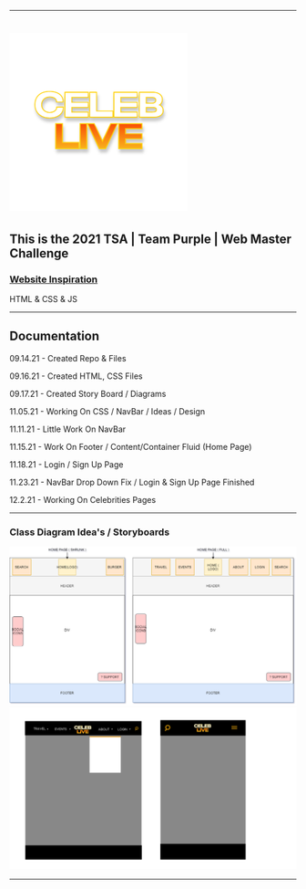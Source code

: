 ___

# ![CELEBLIVE](https://raw.githubusercontent.com/ConstantineLinardakis/TSA-Webmaster-Challenge/main/src/assets/CelebLive.png)

## This is the 2021 TSA | Team Purple | Web Master Challenge
### [Website Inspiration](https://fanxsaltlake.com/hotel-travel/#hotel)

<dl>
  <dt>HTML & CSS & JS </dt>
</dl>

___

## Documentation

09.14.21 - Created Repo & Files

09.16.21 - Created HTML, CSS Files

09.17.21 - Created Story Board / Diagrams

11.05.21 - Working On CSS / NavBar / Ideas / Design

11.11.21 - Little Work On NavBar

11.15.21 - Work On Footer / Content/Container Fluid (Home Page)

11.18.21 - Login / Sign Up Page

11.23.21 - NavBar Drop Down Fix / Login & Sign Up Page Finished

12.2.21 - Working On Celebrities Pages


___

### Class Diagram Idea's / Storyboards
<img src="https://raw.githubusercontent.com/ConstantineLinardakis/TSA-Webmaster-Challenge/main/doc/Website%20Diagrams.png">
<img src="https://raw.githubusercontent.com/ConstantineLinardakis/TSA-Webmaster-Challenge/main/doc/CelebLive.png">

___
